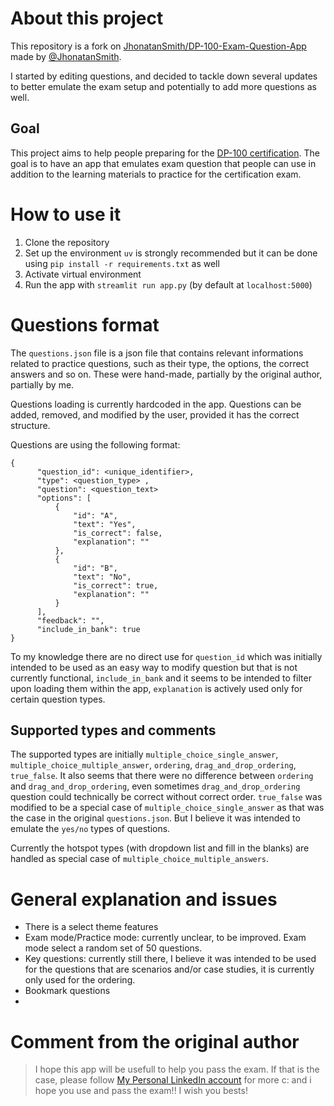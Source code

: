 # About this project
This repository is a fork on [JhonatanSmith/DP-100-Exam-Question-App](https://github.com/JhonatanSmith/DP-100-Exam-Question-App) made by [@JhonatanSmith](https://github.com/JhonatanSmith).

I started by editing questions, and decided to tackle down several updates to better emulate the exam setup and potentially to add more questions as well.

## Goal
This project aims to help people preparing for the [DP-100 certification](https://learn.microsoft.com/en-us/credentials/certifications/azure-data-scientist/?practice-assessment-type=certification). The goal is to have an app that emulates exam question that people can use in addition to the learning materials to practice for the certification exam.

# How to use it
1. Clone the repository
2. Set up the environment `uv` is strongly recommended but it can be done using `pip install -r requirements.txt` as well
3. Activate virtual environment
4. Run the app with `streamlit run app.py` (by default at `localhost:5000`)

# Questions format

The `questions.json` file is a json file that contains relevant informations related to practice questions, such as their type, the options, the correct answers and so on. These were hand-made, partially by the original author, partially by me.

Questions loading is currently hardcoded in the app. Questions can be added, removed, and modified by the user, provided it has the correct structure.

Questions are using the following format:
```(json)
{
      "question_id": <unique_identifier>,
      "type": <question_type> ,
      "question": <question_text>
      "options": [
          {
              "id": "A",
              "text": "Yes",
              "is_correct": false,
              "explanation": ""
          },
          {
              "id": "B",
              "text": "No",
              "is_correct": true,
              "explanation": ""
          }
      ],
      "feedback": "",
      "include_in_bank": true
}
```

To my knowledge there are no direct use for `question_id` which was initially intended to be used as an easy way to modify question but that is not currently functional, `include_in_bank` and it seems to be intended to filter upon loading them within the app, `explanation` is actively used only for certain question types.
## Supported types and comments
The supported types are initially `multiple_choice_single_answer`, `multiple_choice_multiple_answer`, `ordering`, `drag_and_drop_ordering`, `true_false`.
It also seems that there were no difference between `ordering` and `drag_and_drop_ordering`, even sometimes `drag_and_drop_ordering` question could technically be correct without correct order. `true_false` was modified to be a special case of `multiple_choice_single_answer` as that was the case in the original `questions.json`. But I believe it was intended to emulate the `yes/no` types of questions.

Currently the hotspot types (with dropdown list and fill in the blanks) are handled as special case of `multiple_choice_multiple_answers`.

# General explanation and issues
* There is a select theme features
* Exam mode/Practice mode: currently unclear, to be improved. Exam mode select a random set of 50 questions.
* Key questions: currently still there, I believe it was intended to be used for the questions that are scenarios and/or case studies, it is currently only used for the ordering.
* Bookmark questions
* 
# Comment from the original author
> I hope this app will be usefull to help you pass the exam. If that is the case, please follow [My Personal LinkedIn account](https://www.linkedin.com/in/jhsgarciamu/) for more c: and i hope you use and pass the exam!! I wish you bests!
